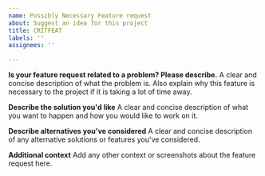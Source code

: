 ```yaml
---
name: Possibly Necessary Feature request
about: Suggest an idea for this project
title: CRITFEAT
labels: ''
assignees: ''

---
```


**Is your feature request related to a problem? Please describe.**
A clear and concise description of what the problem is. Also explain why this feature is necessary to the project if it is taking a lot of time away.

**Describe the solution you'd like**
A clear and concise description of what you want to happen and how you would like to work on it.

**Describe alternatives you've considered**
A clear and concise description of any alternative solutions or features you've considered.

**Additional context**
Add any other context or screenshots about the feature request here.
